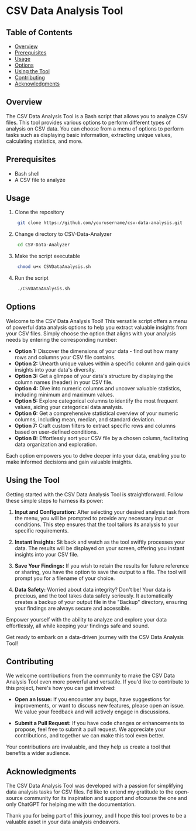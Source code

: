 # CSV Data Analysis Tool

## Table of Contents

- [Overview](#overview)
- [Prerequisites](#prerequisites)
- [Usage](#usage)
- [Options](#options)
- [Using the Tool](#using-the-tool)
- [Contributing](#contributing)
- [Acknowledgments](#acknowledgments)

## Overview

The CSV Data Analysis Tool is a Bash script that allows you to analyze CSV files. This tool provides various options to perform different types of analysis on CSV data. You can choose from a menu of options to perform tasks such as displaying basic information, extracting unique values, calculating statistics, and more.

## Prerequisites

- Bash shell
- A CSV file to analyze

## Usage
1. Clone the repository
   ```bash
    git clone https://github.com/yourusername/csv-data-analysis.git
   ``` 
2. Change directory to CSV-Data-Analyzer
   ```bash
    cd CSV-Data-Analyzer
   ``` 
3. Make the script executable
   ```bash
    chmod u+x CSVDataAnalysis.sh
   ``` 
4. Run the script
   ```bash
    ./CSVDataAnalysis.sh
   ``` 

## Options

Welcome to the CSV Data Analysis Tool! This versatile script offers a menu of powerful data analysis options to help you extract valuable insights from your CSV files. Simply choose the option that aligns with your analysis needs by entering the corresponding number:

- **Option 1:** Discover the dimensions of your data - find out how many rows and columns your CSV file contains.
- **Option 2:** Unearth unique values within a specific column and gain quick insights into your data's diversity.
- **Option 3:** Get a glimpse of your data's structure by displaying the column names (header) in your CSV file.
- **Option 4:** Dive into numeric columns and uncover valuable statistics, including minimum and maximum values.
- **Option 5:** Explore categorical columns to identify the most frequent values, aiding your categorical data analysis.
- **Option 6:** Get a comprehensive statistical overview of your numeric columns, including mean, median, and standard deviation.
- **Option 7:** Craft custom filters to extract specific rows and columns based on user-defined conditions.
- **Option 8:** Effortlessly sort your CSV file by a chosen column, facilitating data           organization and exploration.

Each option empowers you to delve deeper into your data, enabling you to make informed decisions and gain valuable insights.

## Using the Tool

Getting started with the CSV Data Analysis Tool is straightforward. Follow these simple steps to harness its power:

1. **Input and Configuration:** After selecting your desired analysis task from the menu, you will be prompted to provide any necessary input or conditions. This step ensures that the tool tailors its analysis to your specific requirements.

2. **Instant Insights:** Sit back and watch as the tool swiftly processes your data. The results will be displayed on your screen, offering you instant insights into your CSV file.

3. **Save Your Findings:** If you wish to retain the results for future reference or sharing, you have the option to save the output to a file. The tool will prompt you for a filename of your choice.

4. **Data Safety:** Worried about data integrity? Don't be! Your data is precious, and the tool takes data safety seriously. It automatically creates a backup of your output file in the "Backup" directory, ensuring your findings are always secure and accessible.

Empower yourself with the ability to analyze and explore your data effortlessly, all while keeping your findings safe and sound.

Get ready to embark on a data-driven journey with the CSV Data Analysis Tool!

## Contributing

We welcome contributions from the community to make the CSV Data Analysis Tool even more powerful and versatile. If you'd like to contribute to this project, here's how you can get involved:

- **Open an Issue:** If you encounter any bugs, have suggestions for improvements, or want to discuss new features, please open an issue. We value your feedback and will actively engage in discussions.

- **Submit a Pull Request:** If you have code changes or enhancements to propose, feel free to submit a pull request. We appreciate your contributions, and together we can make this tool even better.

Your contributions are invaluable, and they help us create a tool that benefits a wider audience.

## Acknowledgments

The CSV Data Analysis Tool was developed with a passion for simplifying data analysis tasks for CSV files. I'd like to extend my gratitude to the open-source community for its inspiration and support and ofcourse the one and only ChatGPT for helping me with the documentation.

Thank you for being part of this journey, and I hope this tool proves to be a valuable asset in your data analysis endeavors.

